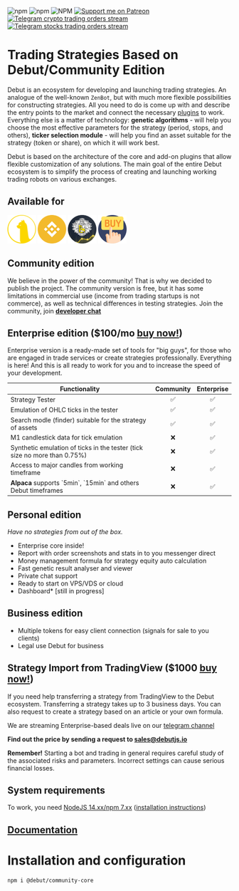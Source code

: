 
![npm](https://img.shields.io/npm/v/@debut/community-core)
![npm](https://img.shields.io/npm/dm/@debut/community-core)
![NPM](https://img.shields.io/npm/l/@debut/community-core)
[![Support me on Patreon](https://img.shields.io/endpoint.svg?url=https%3A%2F%2Fshieldsio-patreon.vercel.app%2Fapi%3Fusername%3Dbusinessduck%26type%3Dpatrons%26suffix%3DEnterprise%2520users&style=flat)](https://patreon.com/businessduck)
[![Telegram crypto trading orders stream](https://badgen.net/badge/telegram/crypt:stream/blue?icon=telegram)](https://t.me/debutjs)
[![Telegram stocks trading orders stream](https://badgen.net/badge/telegram/stocks:stream/cyan?icon=telegram)](https://t.me/debutjs2)
# Trading Strategies Based on Debut/Community Edition

Debut is an ecosystem for developing and launching trading strategies. An analogue of the well-known `ZenBot`, but with much more flexible possibilities for constructing strategies. All you need to do is come up with and describe the entry points to the market and connect the necessary [plugins](https://github.com/debut-js/Plugins) to work. Everything else is a matter of technology: **genetic algorithms** - will help you choose the most effective parameters for the strategy (period, stops, and others), **ticker selection module** - will help you find an asset suitable for the strategy (token or share), on which it will work best.

Debut is based on the architecture of the core and add-on plugins that allow flexible customization of any solutions. The main goal of the entire Debut ecosystem is to simplify the process of creating and launching working trading robots on various exchanges.

## Available for

<p>
    <img src="/.github/assets/alpaca.png" alt="Alpaca API" width="64">
    <img src="/.github/assets/binance.png" alt="Binance API" width="64">
    <img src="/.github/assets/tinkoff.png" alt="Tinkoff API (Russia only)" width="64">
    <a href="https://www.patreon.com/bePatron?u=57560983"><img src="/.github/assets/buy2.png" alt="Request implementation" width="64"></a>
</p>

## Community edition
We believe in the power of the community! That is why we decided to publish the project. The community version is free, but it has some limitations in commercial use (income from trading startups is not commerce), as well as technical differences in testing strategies. Join the community, join **[developer chat](https://t.me/joinchat/Acu2sbLIy_c0OWIy)**

## Enterprise edition ($100/mo [buy now!](https://www.patreon.com/bePatron?u=57560983))
Enterprise version is a ready-made set of tools for "big guys", for those who are engaged in trade services or create strategies professionally. Everything is here! And this is all ready to work for you and to increase the speed of your development.


<table>
<thead>
<tr>
<th> Functionality </th>
<th> Community </th>
<th> Enterprise </th>
</tr>
</thead>
<tbody> <tr>
<td> Strategy Tester </td>
<td align="center"> ✅ </td>
<td align="center"> ✅ </td>
</tr>
<tr>
<td> Emulation of OHLC ticks in the tester </td>
<td align="center"> ✅ </td>
<td align="center"> ✅ </td>
</tr>
<tr>
<td> Search modle (finder) suitable for the strategy of assets </td>
<td align="center"> ✅ </td>
<td align="center"> ✅ </td>
</tr>
<tr>
<tr>
<td> M1 candlestick data for tick emulation </td>
<td align="center"> ❌ </td>
<td align="center"> ✅ </td>
</tr>
<tr>
<td> Synthetic emulation of ticks in the tester (tick size no more than 0.75%) </td>
<td align="center"> ❌ </td>
<td align="center"> ✅ </td>
</tr>
<tr>
<td> Access to major candles from working timeframe</td>
<td align="center"> ❌ </td>
<td align="center"> ✅ </td>
</tr>
<tr>
<td> <b>Alpaca</b> supports `5min`, `15min` and others Debut timeframes </td>
<td align="center"> ❌ </td>
<td align="center"> ✅ </td>
</tr>
</tbody> </table>

## Personal edition
*Have no strategies from out of the box.*

- Enterprise core inside!
- Report with order screenshots and stats in to you messenger direct
- Money management formula for strategy equity auto calculation
- Fast genetic result analyser and viewer
- Private chat support
- Ready to start on VPS/VDS or cloud
- Dashboard* [still in progress]

## Business edition
- Multiple tokens for easy client connection (signals for sale to you clients)
- Legal use Debut for business

## Strategy Import from TradingView ($1000 [buy now!](https://www.patreon.com/bePatron?u=57560983))
If you need help transferring a strategy from TradingView to the Debut ecosystem. Transferring a strategy takes up to 3 business days. You can also request to create a strategy based on an article or your own formula.

We are streaming Enterprise-based deals live on our [telegram channel](https://t.me/debutjs)

**Find out the price by sending a request to [sales@debutjs.io](mailto:sales@debutjs.io)**

**Remember!** Starting a bot and trading in general requires careful study of the associated risks and parameters.
Incorrect settings can cause serious financial losses.

## System requirements
To work, you need [NodeJS 14.xx/npm 7.xx](https://nodejs.org/en/) ([installation instructions](https://htmlacademy.ru/blog/boost/tools/installing-nodejs))

## [Documentation](https://debutjs.io)
# Installation and configuration

```bash
npm i @debut/community-core
```
